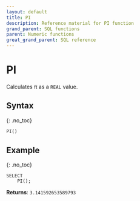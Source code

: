 ```yaml
---
layout: default
title: PI
description: Reference material for PI function
grand_parent: SQL functions
parent: Numeric functions
great_grand_parent: SQL reference
---
```


# PI

Calculates π as a `REAL` value.

## Syntax
{: .no_toc}

```sql
PI() 
```

## Example
{: .no_toc}

```
SELECT
    PI();
```

**Returns**: `3.141592653589793`
